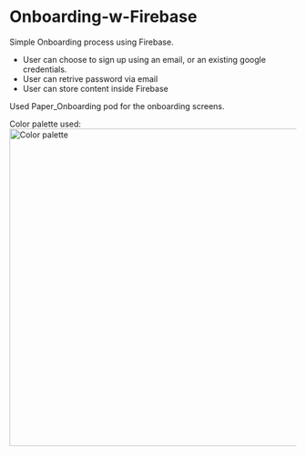 # Onboarding-w-Firebase

Simple Onboarding process using Firebase. 
- User can choose to sign up using an email, or an existing google credentials. 
- User can retrive password via email
- User can store content inside Firebase

Used Paper_Onboarding pod for the onboarding screens. 

Color palette used: 
<img width="558" alt="Color palette" src="https://user-images.githubusercontent.com/64371072/100051418-b5b64180-2dd0-11eb-91ec-cc24765b0d27.png">

